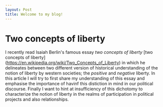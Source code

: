 ```yaml
---
layout: Post
title: Welcome to my blog!
---
```





# Two concepts of liberty 

I recently read Isaiah Berlin's famous essay *two concepts of liberty* [two concepts of liberty] (https://en.wikipedia.org/wiki/Two_Concepts_of_Liberty) in which he delineates between two different version of historical understanding of the notion of liberty by western societies; the _positive_ and _negative_ liberty. In this article I will try to first share my understanding of this essay and emphasise the importance of havinf this distiction in mind in our political discourse. Finally I want to hint at insufficiency of this dichotomy to characterize the notion of liberty in the realms of participation in political projects and also relationships. 
